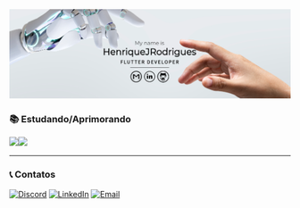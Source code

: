 <img src="https://github.com/HenriqueJRodrigues/HenriqueJRodrigues/blob/main/github-screenshots/banner.PNG">

<br>

### 📚 Estudando/Aprimorando

<img src="https://img.shields.io/badge/Dart-0175C2?style=for-the-badge&logo=dart&logoColor=white" height="27"><img src="https://img.shields.io/badge/Flutter-02569B?style=for-the-badge&logo=flutter&logoColor=white" height="27">

<hr />

### 📞 Contatos
[![Discord](https://img.shields.io/badge/Discord-7289DA?style=for-the-badge&logo=discord&logoColor=white)](/)
[![LinkedIn](https://img.shields.io/badge/Linkedin-0A66C2?style=for-the-badge&logo=linkedin&logoColor=white)](https://www.linkedin.com/)
[![Email](https://img.shields.io/badge/Gmail-D14836?style=for-the-badge&logo=gmail&logoColor=white)](mailto:hrjsuporte@gmail.com)

